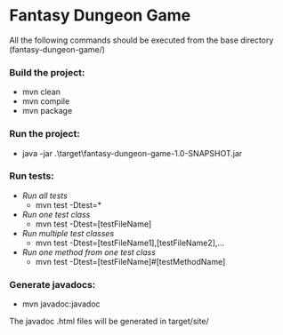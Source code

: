 # Fantasy Dungeon Game
All the following commands should be executed from the base directory (fantasy-dungeon-game/)

### Build the project:
- mvn clean
- mvn compile
- mvn package

### Run the project:
- java -jar .\target\fantasy-dungeon-game-1.0-SNAPSHOT.jar

### Run tests:
- *Run all tests* 
  - mvn test -Dtest=*
- *Run one test class*
  - mvn test -Dtest=[testFileName]
- *Run multiple test classes*
    - mvn test -Dtest=[testFileName1],[testFileName2],...
- *Run one method from one test class*
  - mvn test -Dtest=[testFileName]#[testMethodName]

### Generate javadocs:
- mvn javadoc:javadoc  

The javadoc .html files will be generated in target/site/